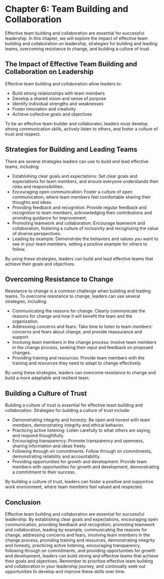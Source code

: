 Chapter 6: Team Building and Collaboration
==========================================

Effective team building and collaboration are essential for successful leadership. In this chapter, we will explore the impact of effective team building and collaboration on leadership, strategies for building and leading teams, overcoming resistance to change, and building a culture of trust.

The Impact of Effective Team Building and Collaboration on Leadership
---------------------------------------------------------------------

Effective team building and collaboration allow leaders to:

* Build strong relationships with team members
* Develop a shared vision and sense of purpose
* Identify individual strengths and weaknesses
* Foster innovation and creativity
* Achieve collective goals and objectives

To be an effective team builder and collaborator, leaders must develop strong communication skills, actively listen to others, and foster a culture of trust and respect.

Strategies for Building and Leading Teams
-----------------------------------------

There are several strategies leaders can use to build and lead effective teams, including:

* Establishing clear goals and expectations: Set clear goals and expectations for team members, and ensure everyone understands their roles and responsibilities.
* Encouraging open communication: Foster a culture of open communication, where team members feel comfortable sharing their thoughts and ideas.
* Providing feedback and recognition: Provide regular feedback and recognition to team members, acknowledging their contributions and providing guidance for improvement.
* Promoting teamwork and collaboration: Encourage teamwork and collaboration, fostering a culture of inclusivity and recognizing the value of diverse perspectives.
* Leading by example: Demonstrate the behaviors and values you want to see in your team members, setting a positive example for others to follow.

By using these strategies, leaders can build and lead effective teams that achieve their goals and objectives.

Overcoming Resistance to Change
-------------------------------

Resistance to change is a common challenge when building and leading teams. To overcome resistance to change, leaders can use several strategies, including:

* Communicating the reasons for change: Clearly communicate the reasons for change and how it will benefit the team and the organization.
* Addressing concerns and fears: Take time to listen to team members' concerns and fears about change, and provide reassurance and support.
* Involving team members in the change process: Involve team members in the change process, seeking their input and feedback on proposed changes.
* Providing training and resources: Provide team members with the training and resources they need to adapt to change effectively.

By using these strategies, leaders can overcome resistance to change and build a more adaptable and resilient team.

Building a Culture of Trust
---------------------------

Building a culture of trust is essential for effective team building and collaboration. Strategies for building a culture of trust include:

* Demonstrating integrity and honesty: Be open and honest with team members, demonstrating integrity and ethical behavior.
* Practicing active listening: Listen carefully to what others are saying, and respond thoughtfully.
* Encouraging transparency: Promote transparency and openness, sharing information and ideas freely.
* Following through on commitments: Follow through on commitments, demonstrating reliability and accountability.
* Providing opportunities for growth and development: Provide team members with opportunities for growth and development, demonstrating a commitment to their success.

By building a culture of trust, leaders can foster a positive and supportive work environment, where team members feel valued and respected.

Conclusion
----------

Effective team building and collaboration are essential for successful leadership. By establishing clear goals and expectations, encouraging open communication, providing feedback and recognition, promoting teamwork and collaboration, leading by example, communicating the reasons for change, addressing concerns and fears, involving team members in the change process, providing training and resources, demonstrating integrity and honesty, practicing active listening, encouraging transparency, following through on commitments, and providing opportunities for growth and development, leaders can build strong and effective teams that achieve their goals and objectives. Remember to prioritize effective team building and collaboration in your leadership journey, and continually seek out opportunities to develop and improve these skills over time.

